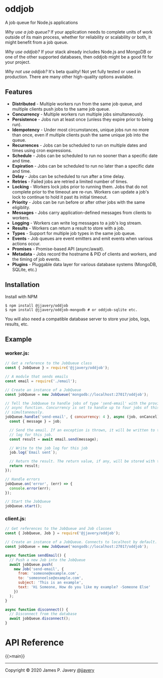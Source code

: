 # oddjob

A job queue for Node.js applications

_Why use a job queue?_ If your application needs to complete units of work outside of its main process, whether for reliability or scalability or both, it might benefit from a job queue.

_Why use oddjob?_ If your stack already includes Node.js and MongoDB or one of the other supported databases, then oddjob might be a good fit for your project.

_Why not use oddjob?_ It's beta quality! Not yet fully tested or used in production. There are many other high-quality options available.

## Features

- **Distributed** - Multiple workers run from the same job queue, and multiple clients push jobs to the same job queue.
- **Concurrency** - Multiple workers run multiple jobs simultaneously.
- **Persistence** - Jobs run at least once (unless they expire prior to being run).
- **Idempotency** - Under most circumstances, unique jobs run no more than once, even if multiple clients push the same unique job into the queue.
- **Recurrences** - Jobs can be scheduled to run on multiple dates and times using cron expressions.
- **Schedule** - Jobs can be scheduled to run no sooner than a specific date and time.
- **Expiration** - Jobs can be scheduled to run no later than a specific date and time.
- **Delay** - Jobs can be scheduled to run after a time delay.
- **Retries** - Failed jobs are retried a limited number of times.
- **Locking** - Workers lock jobs prior to running them. Jobs that do not complete prior to the timeout are re-run. Workers can update a job's lock to continue to hold it past its initial timeout.
- **Priority** - Jobs can be run before or after other jobs with the same eligiblity.
- **Messages** - Jobs carry application-defined messages from clients to workers.
- **Logging** - Workers can write log messages to a job's log stream.
- **Results** - Workers can return a result to store with a job.
- **Types** - Support for multiple job types in the same job queue.
- **Events** - Job queues are event emitters and emit events when various actions occur.
- **Promises** - Promise-based API (async/await).
- **Metadata** - Jobs record the hostname &amp; PID of clients and workers, and the timing of job events.
- **Plugins** - Pluggable data layer for various database systems (MongoDB, SQLite, etc.)

## Installation

Install with NPM

```shell
$ npm install @jjavery/oddjob
$ npm install @jjavery/oddjob-mongodb # or oddjob-sqlite etc.
```

You will also need a compatible database server to store your jobs, logs, results, etc.

## Example

### worker.js:

```javascript
// Get a reference to the JobQueue class
const { JobQueue } = require('@jjavery/oddjob');

// A module that sends emails
const email = require('./email');

// Create an instance of a JobQueue
const jobQueue = new JobQueue('mongodb://localhost:27017/oddjob');

// Tell the JobQueue to handle jobs of type 'send-email' with the provided
// async function. Concurrency is set to handle up to four jobs of this type
// simultaneously.
jobQueue.handle('send-email', { concurrency: 4 }, async (job, onCancel) => {
  const { message } = job;

  // Send the email. If an exception is thrown, it will be written to the job
  // log for this job.
  const result = await email.send(message);

  // Write to the job log for this job
  job.log(`Email sent`);

  // Return the result. The return value, if any, will be stored with the job.
  return result;
});

// Handle errors
jobQueue.on('error', (err) => {
  console.error(err);
});

// Start the JobQueue
jobQueue.start();
```

### client.js:

```javascript
// Get references to the JobQueue and Job classes
const { JobQueue, Job } = require('@jjavery/oddjob');

// Create an instance of a JobQueue. Connects to localhost by default.
const jobQueue = new JobQueue('mongodb://localhost:27017/oddjob');

async function sendEmail() {
  // Push a new Job into the JobQueue
  await jobQueue.push(
    new Job('send-email', {
      from: 'someone@example.com',
      to: 'someoneelse@example.com',
      subject: 'This is an example',
      text: 'Hi Someone, How do you like my example? -Someone Else'
    })
  );
}

async function disconnect() {
  // Disconnect from the database
  await jobQueue.disconnect();
}
```

# API Reference

{{>main}}

---

Copyright &copy; 2020 James P. Javery [@jjavery](https://github.com/jjavery)
